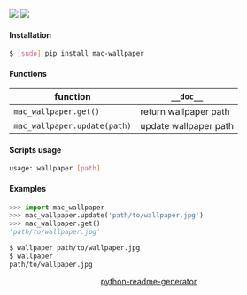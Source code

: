<!--
https://pypi.org/project/readme-generator/
https://pypi.org/project/python-readme-generator/
-->

[![](https://img.shields.io/badge/OS-MacOS-blue.svg?longCache=True)]()
[![](https://img.shields.io/pypi/pyversions/mac-wallpaper.svg?longCache=True)](https://pypi.org/project/mac-wallpaper/)

#### Installation
```bash
$ [sudo] pip install mac-wallpaper
```

#### Functions
function|`__doc__`
-|-
`mac_wallpaper.get()` |return wallpaper path
`mac_wallpaper.update(path)` |update wallpaper path

#### Scripts usage
```bash
usage: wallpaper [path]
```

#### Examples
```python
>>> import mac_wallpaper
>>> mac_wallpaper.update('path/to/wallpaper.jpg')
>>> mac_wallpaper.get()
'path/to/wallpaper.jpg'
```

```bash
$ wallpaper path/to/wallpaper.jpg
$ wallpaper
path/to/wallpaper.jpg
```

<p align="center">
    <a href="https://pypi.org/project/python-readme-generator/">python-readme-generator</a>
</p>